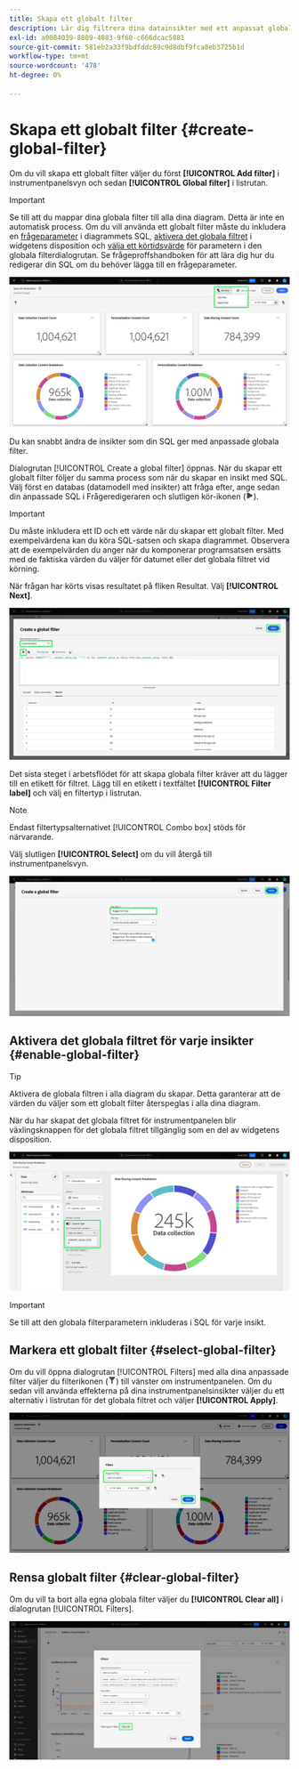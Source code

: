 ```yaml
---
title: Skapa ett globalt filter
description: Lär dig filtrera dina datainsikter med ett anpassat globalt filter.
exl-id: a0084039-8809-4883-9f68-c666dcac5881
source-git-commit: 581eb2a33f9bdfddc89c9d8dbf9fca8eb3725b1d
workflow-type: tm+mt
source-wordcount: '478'
ht-degree: 0%

---
```


# Skapa ett globalt filter {#create-global-filter}

Om du vill skapa ett globalt filter väljer du först **[!UICONTROL Add filter]** i instrumentpanelsvyn och sedan **[!UICONTROL Global filter]** i listrutan.

>[!IMPORTANT]
>
>Se till att du mappar dina globala filter till alla dina diagram. Detta är inte en automatisk process. Om du vill använda ett globalt filter måste du inkludera en [frågeparameter](../../../../query-service/ui/parameterized-queries.md) i diagrammets SQL, [aktivera det globala filtret](#enable-global-filter) i widgetens disposition och [välja ett körtidsvärde](#select-global-filter) för parametern i den globala filterdialogrutan. Se frågeproffshandboken för att lära dig hur du redigerar din SQL om du behöver lägga till en frågeparameter.

![En anpassad kontrollpanel med filtret Lägg till och den nedrullningsbara menyn markerad.](../../../images/query-pro-mode/add-filter.png)

Du kan snabbt ändra de insikter som din SQL ger med anpassade globala filter.

Dialogrutan [!UICONTROL Create a global filter] öppnas. När du skapar ett globalt filter följer du samma process som när du skapar en insikt med SQL. Välj först en databas (datamodell med insikter) att fråga efter, ange sedan din anpassade SQL i Frågeredigeraren och slutligen kör-ikonen (![En körningsikon.](/help/images/icons/play.png)).

>[!IMPORTANT]
>
>Du måste inkludera ett ID och ett värde när du skapar ett globalt filter. Med exempelvärdena kan du köra SQL-satsen och skapa diagrammet. Observera att de exempelvärden du anger när du komponerar programsatsen ersätts med de faktiska värden du väljer för datumet eller det globala filtret vid körning.

När frågan har körts visas resultatet på fliken Resultat. Välj **[!UICONTROL Next]**.

![[!UICONTROL Create a global filter dialog] med listrutan Datauppsättning, körningsikonen och nästa markerade.](../../../images/query-pro-mode/global-filter.png)

Det sista steget i arbetsflödet för att skapa globala filter kräver att du lägger till en etikett för filtret. Lägg till en etikett i textfältet **[!UICONTROL Filter label]** och välj en filtertyp i listrutan.

>[!NOTE]
>
>Endast filtertypsalternativet [!UICONTROL Combo box] stöds för närvarande.

Välj slutligen **[!UICONTROL Select]** om du vill återgå till instrumentpanelsvyn.

![Textindata för [!UICONTROL Create a global filter dialog] med markering och filteretiketten är markerade.](../../../images/query-pro-mode/global-filter-label.png)

## Aktivera det globala filtret för varje insikter {#enable-global-filter}

>[!TIP]
>
>Aktivera de globala filtren i alla diagram du skapar. Detta garanterar att de värden du väljer som ett globalt filter återspeglas i alla dina diagram.

När du har skapat det globala filtret för instrumentpanelen blir växlingsknappen för det globala filtret tillgänglig som en del av widgetens disposition.

![Widgetdispositionen med växlingsknappen för globalt filter markerad.](../../../images/query-pro-mode/global-filter-consent.png)

>[!IMPORTANT]
>
>Se till att den globala filterparametern inkluderas i SQL för varje insikt.

## Markera ett globalt filter {#select-global-filter}

Om du vill öppna dialogrutan [!UICONTROL Filters] med alla dina anpassade filter väljer du filterikonen (![En filterikon.](/help/images/icons/filter.png)) till vänster om instrumentpanelen. Om du sedan vill använda effekterna på dina instrumentpanelsinsikter väljer du ett alternativ i listrutan för det globala filtret och väljer **[!UICONTROL Apply]**.

![En anpassad kontrollpanel med filterdialogrutan markerad.](../../../images/query-pro-mode/custom-filters.png)

## Rensa globalt filter {#clear-global-filter}

Om du vill ta bort alla egna globala filter väljer du **[!UICONTROL Clear all]** i dialogrutan [!UICONTROL Filters].

![Dialogrutan Filter med Rensa alla markerat.](../../../images/query-pro-mode/clear-all.png)

